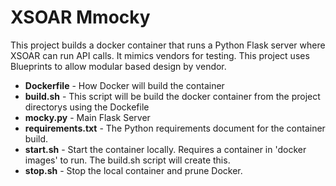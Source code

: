 # XSOAR Mmocky
This project builds a docker container that runs a Python Flask server where XSOAR can run API calls.  It mimics vendors for testing. This project uses Blueprints to allow modular based design by vendor.

* **Dockerfile** - How Docker will build the container
* **build.sh** - This script will be build the docker container from the project directorys using the Dockefile
* **mocky.py** - Main Flask Server 
* **requirements.txt** - The Python requirements document for the container build.
* **start.sh** - Start the container locally.  Requires a container in 'docker images' to run.  The build.sh script will create this.
* **stop.sh** - Stop the local container and prune Docker.





